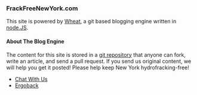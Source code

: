 ### FrackFreeNewYork.com

This site is powered by [Wheat], a git based blogging engine written in [node.JS][].

#### About The Blog Engine
The content for this site is stored in a [git repository][] that anyone can fork, write an article, and send a pull request.  If you send us original content, we will help you get it posted!  Please help keep New York hydrofracking-free!

* [Chat With Us]
* [Ergoback]

[Tim Caswell]: http://creationix.com/
[node.js]: http://nodejs.org/
[Wheat]: http://github.com/creationix/wheat
[git repository]: http://github.com/ergoback/howtonode.org
[Chat With Us]: http://chat.frackfreenewyork.com/chat/
[Ergoback]: http://ergoback.com
